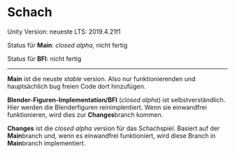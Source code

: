 # Schach

Unity Version: neueste LTS: 2019.4.21f1

Status für **Main**: *closed alpha*, nicht fertig

Status für **BFI**: nicht fertig

***

**Main** ist die neuste *stable* version. Also nur funktionierenden und hauptsächlich bug freien Code dort hinzufügen.

**Blender-Figuren-Implementation/BFI** (*closed alpha*) ist selbstverständlich. Hier werden die Blenderfiguren reinimplentiert. Wenn sie einwandfrei funktionieren, wird dies zur **Changes**branch kommen.

**Changes** ist die *closed alpha* version für das Schachspiel. Basiert auf der **Main**branch und, wenn es einwandfrei funktioniert, wird diese Branch in **Main**branch implementiert.


  
